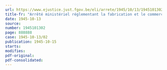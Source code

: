 ```yaml
---
url: https://www.ejustice.just.fgov.be/eli/arrete/1945/10/13/1945101302/justel
title-fr: "Arrêté ministériel réglementant la fabrication et le commerce du pain de ménage, des petits pains et pains français et fixant les prix de vente de ces produits"
date: 1945-10-13
source:
number: 1945101302
page: 888888
case: 1945-10-13/02
publication: 1945-10-15
starts:
modifies:
pdf-original:
pdf-consolidated:
---
```


